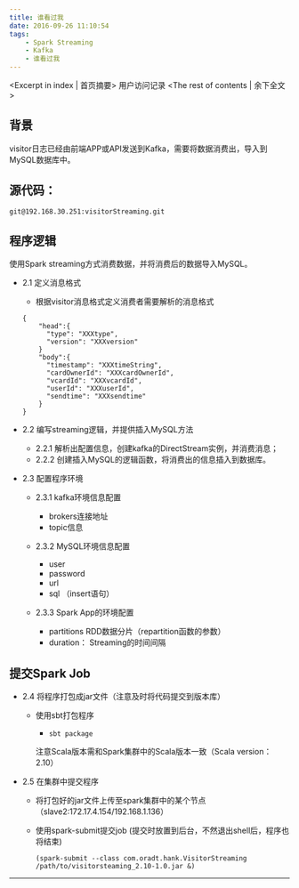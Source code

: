 ```yaml
---
title: 谁看过我
date: 2016-09-26 11:10:54
tags:
    - Spark Streaming
    - Kafka
    - 谁看过我
---
```

<Excerpt in index | 首页摘要>
用户访问记录<!-- more -->
<The rest of contents | 余下全文>

## 背景

  visitor日志已经由前端APP或API发送到Kafka，需要将数据消费出，导入到MySQL数据库中。

## 源代码：

  `git@192.168.30.251:visitorStreaming.git`

## 程序逻辑
  使用Spark streaming方式消费数据，并将消费后的数据导入MySQL。

  - 2.1 定义消息格式
    - 根据visitor消息格式定义消费者需要解析的消息格式
    ```
    {
        "head":{
          "type": "XXXtype",
          "version": "XXXversion"
        }
        "body":{
          "timestamp": "XXXtimeString",
          "cardOwnerId": "XXXcardOwnerId",
          "vcardId": "XXXvcardId",
          "userId": "XXXuserId",
          "sendtime": "XXXsendtime"
        }
    }
    ```

  - 2.2 编写streaming逻辑，并提供插入MySQL方法
      - 2.2.1 解析出配置信息，创建kafka的DirectStream实例，并消费消息；
      - 2.2.2 创建插入MySQL的逻辑函数，将消费出的信息插入到数据库。

  - 2.3 配置程序环境

    - 2.3.1 kafka环境信息配置
      - brokers连接地址
      - topic信息

    - 2.3.2 MySQL环境信息配置
      - user
      - password
      - url
      - sql （insert语句）

    - 2.3.3 Spark App的环境配置
      - partitions RDD数据分片（repartition函数的参数）
      - duration： Streaming的时间间隔

## 提交Spark Job

  - 2.4 将程序打包成jar文件（注意及时将代码提交到版本库）
    - 使用sbt打包程序

      - `sbt package`

      注意Scala版本需和Spark集群中的Scala版本一致（Scala version： 2.10）

  - 2.5 在集群中提交程序

    - 将打包好的jar文件上传至spark集群中的某个节点（slave2:172.17.4.154/192.168.1.136）
    - 使用spark-submit提交job (提交时放置到后台，不然退出shell后，程序也将结束)

      `(spark-submit --class com.oradt.hank.VisitorStreaming /path/to/visitorsteaming_2.10-1.0.jar &)`
---
